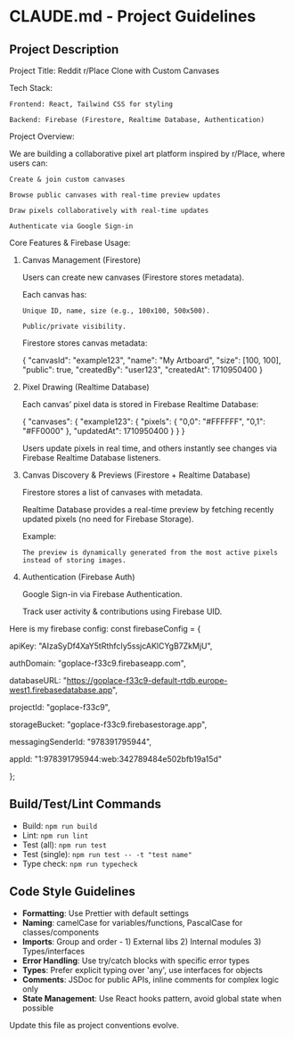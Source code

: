# CLAUDE.md - Project Guidelines

## Project Description

Project Title: Reddit r/Place Clone with Custom Canvases

Tech Stack:

    Frontend: React, Tailwind CSS for styling

    Backend: Firebase (Firestore, Realtime Database, Authentication)

Project Overview:

We are building a collaborative pixel art platform inspired by r/Place, where users can:

    Create & join custom canvases

    Browse public canvases with real-time preview updates

    Draw pixels collaboratively with real-time updates

    Authenticate via Google Sign-in

Core Features & Firebase Usage:

1.  Canvas Management (Firestore)

    Users can create new canvases (Firestore stores metadata).

    Each canvas has:

        Unique ID, name, size (e.g., 100x100, 500x500).

        Public/private visibility.

    Firestore stores canvas metadata:

    {
    "canvasId": "example123",
    "name": "My Artboard",
    "size": [100, 100],
    "public": true,
    "createdBy": "user123",
    "createdAt": 1710950400
    }

2.  Pixel Drawing (Realtime Database)

    Each canvas’ pixel data is stored in Firebase Realtime Database:

    {
    "canvases": {
    "example123": {
    "pixels": {
    "0,0": "#FFFFFF",
    "0,1": "#FF0000"
    },
    "updatedAt": 1710950400
    }
    }
    }

    Users update pixels in real time, and others instantly see changes via Firebase Realtime Database listeners.

3.  Canvas Discovery & Previews (Firestore + Realtime Database)

    Firestore stores a list of canvases with metadata.

    Realtime Database provides a real-time preview by fetching recently updated pixels (no need for Firebase Storage).

    Example:

        The preview is dynamically generated from the most active pixels instead of storing images.

4.  Authentication (Firebase Auth)

    Google Sign-in via Firebase Authentication.

    Track user activity & contributions using Firebase UID.

Here is my firebase config:
const firebaseConfig = {

apiKey: "AIzaSyDf4XaY5tRthfcIy5ssjcAKlCYgB7ZkMjU",

authDomain: "goplace-f33c9.firebaseapp.com",

databaseURL: "https://goplace-f33c9-default-rtdb.europe-west1.firebasedatabase.app",

projectId: "goplace-f33c9",

storageBucket: "goplace-f33c9.firebasestorage.app",

messagingSenderId: "978391795944",

appId: "1:978391795944:web:342789484e502bfb19a15d"

};

## Build/Test/Lint Commands

- Build: `npm run build`
- Lint: `npm run lint`
- Test (all): `npm run test`
- Test (single): `npm run test -- -t "test name"`
- Type check: `npm run typecheck`

## Code Style Guidelines

- **Formatting**: Use Prettier with default settings
- **Naming**: camelCase for variables/functions, PascalCase for classes/components
- **Imports**: Group and order - 1) External libs 2) Internal modules 3) Types/interfaces
- **Error Handling**: Use try/catch blocks with specific error types
- **Types**: Prefer explicit typing over 'any', use interfaces for objects
- **Comments**: JSDoc for public APIs, inline comments for complex logic only
- **State Management**: Use React hooks pattern, avoid global state when possible

Update this file as project conventions evolve.
